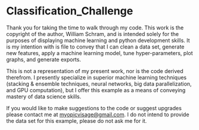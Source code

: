 # Classification_Challenge

Thank you for taking the time to walk through my code. This work is the copyright of the author, William Schram, and is intended solely for the purposes of displaying machine learning and python development skills. It is my intention with is file to convey that I can clean a data set, generate new features, apply a machine learning model, tune hyper-parameters, plot graphs, and generate exports.

This is not a representation of my present work, nor is the code derived therefrom. I presently specialize in superior machine learning techniques (stacking & ensemble techniques, neural networks, big data parallelization, and GPU computation), but I offer this example as a means of conveying mastery of data science skills.  

If you would like to make suggestions to the code or suggest upgrades please contact me at myopicvisage@gmail.com. I do not intend to provide the data set for this example, please do not ask me for it.
